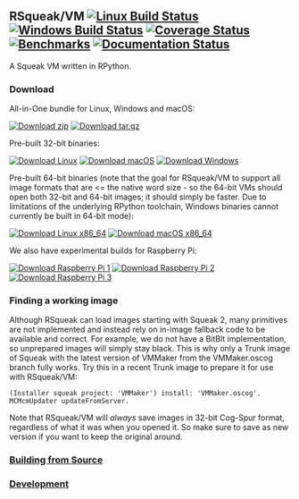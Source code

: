 ## RSqueak/VM [![Linux Build Status][travis_badge]][travis] [![Windows Build Status][appveyor_badge]][appveyor] [![Coverage Status][coveralls_badge]][coveralls] [![Benchmarks][benchmarks_badge]][benchmarks] [![Documentation Status][docs_badge]][docs]

A Squeak VM written in RPython.

### Download

All-in-One bundle for Linux, Windows and macOS:

[![Download zip][dl_zip_badge]][dl_zip] [![Download tar.gz][dl_tgz_badge]][dl_tgz]

Pre-built 32-bit binaries:

[![Download Linux][dl_linux_badge]][dl_linux] [![Download macOS][dl_macos_badge]][dl_macos] [![Download Windows][dl_win_badge]][dl_win]

Pre-built 64-bit binaries (note that the goal for RSqueak/VM to support all
image formats that are <= the native word size - so the 64-bit VMs should open
both 32-bit and 64-bit images; it should simply be faster. Due to limitations of
the underlying RPython toolchain, Windows binaries cannot currently be built in
64-bit mode):

[![Download Linux x86_64][dl_linux64_badge]][dl_linux64] [![Download macOS x86_64][dl_macos64_badge]][dl_macos64]

We also have experimental builds for Raspberry Pi:

[![Download Raspberry Pi 1][dl_raspi1_badge]][dl_raspi1] [![Download Raspberry Pi 2][dl_raspi2_badge]][dl_raspi2] [![Download Raspberry Pi 3][dl_raspi3_badge]][dl_raspi3]

### Finding a working image

Although RSqueak can load images starting with Squeak 2, many primitives are not
implemented and instead rely on in-image fallback code to be available and
correct. For example, we do not have a BitBlt implementation, so unprepared
images will simply stay black. This is why only a Trunk image of Squeak with the
latest version of VMMaker from the VMMaker.oscog branch fully works. Try this in
a recent Trunk image to prepare it for use with RSqueak/VM:

```Smalltalk
(Installer squeak project: 'VMMaker') install: 'VMMaker.oscog'.
MCMcmUpdater updateFromServer.
```

Note that RSqueak/VM will *always* save images in 32-bit Cog-Spur format,
regardless of what it was when you opened it. So make sure to save as new
version if you want to keep the original around.

### [Building from Source][build_from_source]
### [Development][development]


[appveyor]: https://ci.appveyor.com/project/timfel/rsqueak
[appveyor_badge]: https://ci.appveyor.com/api/projects/status/e37a79tt5irr7sx1/branch/master?svg=true
[benchmarks]: http://speed.squeak.org/
[benchmarks_badge]: https://img.shields.io/badge/benchmarks-open-yellowgreen.svg
[build_from_source]: http://rsqueak.readthedocs.io/en/latest/building_from_source.html
[coveralls]: https://coveralls.io/github/HPI-SWA-Lab/RSqueak?branch=master
[coveralls_badge]: https://coveralls.io/repos/github/HPI-SWA-Lab/RSqueak/badge.svg?branch=master
[development]: http://rsqueak.readthedocs.io/en/latest/development.html
[dl_linux64]: https://www.hpi.uni-potsdam.de/hirschfeld/artefacts/rsqueak/rsqueak-linux-x86_64-latest
[dl_linux64_badge]: https://img.shields.io/badge/Download-Linux_x86__64-blue.svg
[dl_linux]: https://www.hpi.uni-potsdam.de/hirschfeld/artefacts/rsqueak/rsqueak-linux-latest
[dl_linux_badge]: https://img.shields.io/badge/Download-Linux-blue.svg
[dl_macos64]: https://www.hpi.uni-potsdam.de/hirschfeld/artefacts/rsqueak/rsqueak-darwin-x86_64-latest
[dl_macos64_badge]: https://img.shields.io/badge/Download-Mac%20OS%20X%20x86__64-blue.svg
[dl_macos]: https://www.hpi.uni-potsdam.de/hirschfeld/artefacts/rsqueak/rsqueak-darwin-latest
[dl_macos_badge]: https://img.shields.io/badge/Download-Mac_OS_X-blue.svg
[dl_raspi1]: https://www.hpi.uni-potsdam.de/hirschfeld/artefacts/rsqueak/rsqueak-linux-armv6raspbian-latest
[dl_raspi1_badge]: https://img.shields.io/badge/Download-Raspberry_Pi_1-blue.svg
[dl_raspi2]: https://www.hpi.uni-potsdam.de/hirschfeld/artefacts/rsqueak/rsqueak-linux-armv7-araspbian-latest
[dl_raspi2_badge]: https://img.shields.io/badge/Download-Raspberry_Pi_2-blue.svg
[dl_raspi3]: https://www.hpi.uni-potsdam.de/hirschfeld/artefacts/rsqueak/rsqueak-linux-armv8-araspbian-latest
[dl_raspi3_badge]: https://img.shields.io/badge/Download-Raspberry_Pi_3-blue.svg
[dl_tgz]: https://www.hpi.uni-potsdam.de/hirschfeld/artefacts/rsqueak/bundle/RSqueak.tar.gz
[dl_tgz_badge]: https://img.shields.io/badge/Download-tar.gz-blue.svg
[dl_win]: https://www.hpi.uni-potsdam.de/hirschfeld/artefacts/rsqueak/rsqueak-win32-latest.exe
[dl_win_badge]: https://img.shields.io/badge/Download-Windows-blue.svg
[dl_zip]: https://www.hpi.uni-potsdam.de/hirschfeld/artefacts/rsqueak/bundle/RSqueak.zip
[dl_zip_badge]: https://img.shields.io/badge/Download-zip-blue.svg
[docs]: http://rsqueak.readthedocs.io/en/latest/?badge=latest
[docs_badge]: https://readthedocs.org/projects/rsqueak/badge/?version=latest
[travis]: https://travis-ci.org/HPI-SWA-Lab/RSqueak
[travis_badge]: https://travis-ci.org/HPI-SWA-Lab/RSqueak.svg?branch=master
